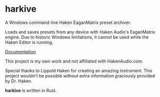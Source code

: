 # harkive

A Windows command-line Haken EaganMatrix preset archiver.

Loads and saves presets from any device with Haken Audio's EaganMatrix engine.
Due to historic Windows limitations, it cannot be used while the Haken Editor is running.

[Documentation](./doc/harkive.md)

This project is my own work and not affiliated with HakenAudio.com.

Special thanks to Lippold Haken for creating an amazing instrument.
This project wouldn't be possible without extra information graciously provided by Dr. Haken.

**harkive** is written in Rust.
